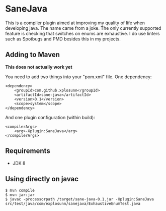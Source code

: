 # SaneJava

This is a compiler plugin aimed at improving my quality of life when developing java. The name came from a joke. The
only currently supported feature is checking that switches on enums are exhaustive. I do use linters such as Spotbugs 
and PMD besides this in my projects.

## Adding to Maven

**This does not actually work yet**

You need to add two things into your "pom.xml" file. One dependency:

```
<dependency>
    <groupId>com.github.xplosunn</groupId>
    <artifactId>sane-java</artifactId>
    <version>0.1</version>
    <scope>system</scope>
</dependency>
```

And one plugin configuration (within build):
```
<compilerArgs>
    <arg>-Xplugin:SaneJava</arg>
</compilerArgs>
```

## Requirements

* JDK 8

## Using directly on javac

```
$ mvn compile
$ mvn jar:jar
$ javac -processorpath /target/sane-java-0.1.jar -Xplugin:SaneJava src/test/java/com/explosunn/sanejava/ExhaustiveEnumTest.java 
```